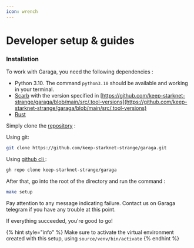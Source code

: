```yaml
---
icon: wrench
---
```


# Developer setup & guides

### Installation

To work with Garaga, you need the following dependencies :

* Python 3.10. The command `python3.10` should be available and working in your terminal.
* [Scarb](https://docs.swmansion.com/scarb/download.html) with the version specified in [https://github.com/keep-starknet-strange/garaga/blob/main/src/.tool-versions](https://github.com/keep-starknet-strange/garaga/blob/main/src/.tool-versions)
* [Rust](https://www.rust-lang.org/tools/install)

Simply clone the [repository](https://github.com/keep-starknet-strange/garaga) :

Using git:

```bash
git clone https://github.com/keep-starknet-strange/garaga.git
```

Using [github cli ](https://cli.github.com/):

```bash
gh repo clone keep-starknet-strange/garaga
```

After that, go into the root of the directory and run the command :

```bash
make setup
```

Pay attention to any message indicating failure. Contact us on Garaga telegram if you have any trouble at this point.

If everything succeeded, you're good to go!

{% hint style="info" %}
Make sure to activate the virtual environment created with this setup, using `source/venv/bin/activate`
{% endhint %}

###
